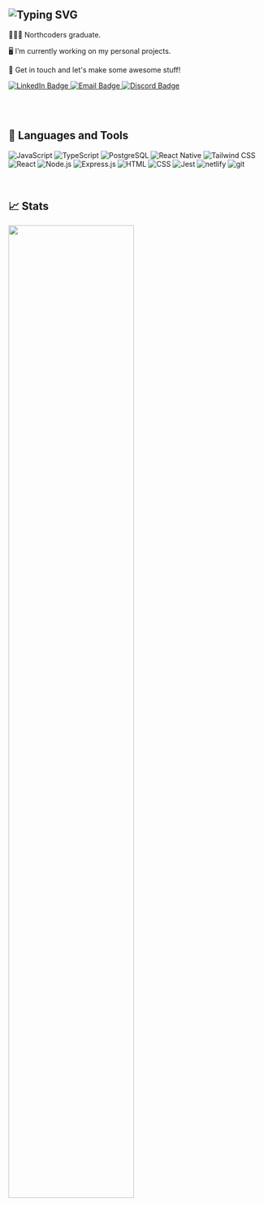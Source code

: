 ## ![Typing SVG](https://readme-typing-svg.herokuapp.com/?lines=Hi+there!;I'm+Alaa.;An+aspiring+developer.;Let's+work+together+%E2%9D%A4&color=fff&size=39&width=600&height=80)

👩🏽‍🎓 Northcoders graduate.

🖥️ I’m currently working on my personal projects.

👯 Get in touch and let's make some awesome stuff!

<a href="https://www.linkedin.com/in/alaa-mohammed-b09772154">
    <img src="https://img.shields.io/badge/LinkedIn-blue?style=for-the-badge&logo=linkedin&logoColor=white" alt="LinkedIn Badge"/>
</a>
<a href="mailto:alaamo53@outlook.com">
    <img src="https://img.shields.io/badge/Email-blueviolet?style=for-the-badge" alt="Email Badge"/>
</a><a href="https://discordapp.com/users/764581730890940457">
    <img src="https://img.shields.io/badge/Discord-7289DA?style=for-the-badge&logo=discord&logoColor=white" alt="Discord Badge"/>
</a>

<br><br>

## 🧰 Languages and Tools

![JavaScript](https://img.shields.io/badge/JavaScript-F7DF1E?style=for-the-badge&logo=javascript&logoColor=black)
![TypeScript](https://img.shields.io/badge/TypeScript-007ACC?style=for-the-badge&logo=typescript&logoColor=white)
![PostgreSQL](https://img.shields.io/badge/PostgreSQL-316192?style=for-the-badge&logo=postgresql&logoColor=white)
![React Native](https://img.shields.io/badge/React_Native-20232A?style=for-the-badge&logo=react&logoColor=61DAFB)
![Tailwind CSS](https://img.shields.io/badge/Tailwind_CSS-001d3d?style=for-the-badge&logo=tailwind-css&logoColor=white)
![React](https://img.shields.io/badge/React-20232A?style=for-the-badge&logo=react&logoColor=61DAFB)
![Node.js](https://img.shields.io/badge/Node.js-43853D?style=for-the-badge&logo=node.js&logoColor=white)
![Express.js](https://img.shields.io/badge/Express.js-0b090a?style=for-the-badge)
![HTML](https://img.shields.io/badge/HTML-d8572a?style=for-the-badge&logo=html5&logoColor=white)
![CSS](https://img.shields.io/badge/CSS-5fa8d3?style=for-the-badge&logo=css3&logoColor=white)
![Jest](https://img.shields.io/badge/Jest-b56576?style=for-the-badge&logo=jest&logoColor=white)
![netlify](https://img.shields.io/badge/netlify-%23000000.svg?style=for-the-badge&logo=netlify&logoColor=#00C7B7)
![git](https://img.shields.io/badge/-Git-F05032?&style=for-the-badge&logo=git&logoColor=white)

<br>

## 📈 Stats

<img src='https://github-readme-stats.vercel.app/api?username=Northerner988&show_icons=true&theme=radical' width="70%">

<!-- Private repos
<img src='https://github-readme-stats-3zix.vercel.app/api?username=Northerner988&show_icons=true&theme=radical' width="70%"> -->

<!-- <img src='https://github-readme-stats-3zix.vercel.app/api/top-langs/?username=Northerner988&layout=compact&theme=radical' width="28%"> -->
